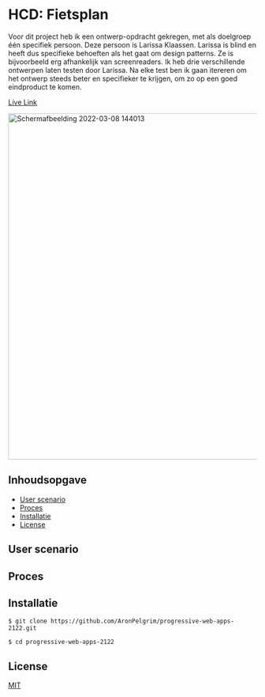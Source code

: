 # HCD: Fietsplan
Voor dit project heb ik een ontwerp-opdracht gekregen, met als doelgroep één specifiek persoon. Deze persoon is Larissa Klaassen. Larissa is blind en heeft dus specifieke behoeften als het gaat om design patterns. Ze is bijvoorbeeld erg afhankelijk van screenreaders. Ik heb drie verschillende ontwerpen laten testen door Larissa. Na elke test ben ik gaan itereren om het ontwerp steeds beter en specifieker te krijgen, om zo op een goed eindproduct te komen.

[Live Link](https://aronpelgrim.github.io/human-centered-design-2122/Eindproduct/#een)

<img width="700" alt="Schermafbeelding 2022-03-08 144013" src="https://user-images.githubusercontent.com/74137185/168140379-d7dadc95-74ef-47ed-96a0-3b8c8cec5e51.jpg">

## Inhoudsopgave
-   [User scenario](#user-scenario)
-   [Proces](#proces)
-   [Installatie](#installatie)
-   [License](#license)

## User scenario

## Proces

## Installatie
```
$ git clone https://github.com/AronPelgrim/progressive-web-apps-2122.git
```

```
$ cd progressive-web-apps-2122
```

## License
[MIT](https://github.com/AronPelgrim/human-centered-design-2122/blob/main/LICENSE)